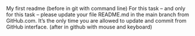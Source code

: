 My first readme (before in git with command line)
For this task – and only for this task – please update your file README.md in the main branch from GitHub.com. It’s the only time you are allowed to update and commit from GitHub interface. (after in github with mouse and keyboard)
